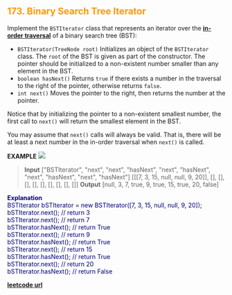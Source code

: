 <h2 style="color:#F90;">173. Binary Search Tree Iterator</h2>

Implement the `BSTIterator` class that represents an iterator over the **[in-order traversal](https://en.wikipedia.org/wiki/Tree_traversal#In-order_(LNR))** of a binary search tree (BST):

-   `BSTIterator(TreeNode root)` Initializes an object of the `BSTIterator` class. The `root` of the BST is given as part of the constructor. The pointer should be initialized to a non-existent number smaller than any element in the BST.
-   `boolean hasNext()` Returns `true` if there exists a number in the traversal to the right of the pointer, otherwise returns `false`.
-   `int next()` Moves the pointer to the right, then returns the number at the pointer.

Notice that by initializing the pointer to a non-existent smallest number, the first call to `next()` will return the smallest element in the BST.

You may assume that `next()` calls will always be valid. That is, there will be at least a next number in the in-order traversal when `next()` is called.

**EXAMPLE**
![](https://assets.leetcode.com/uploads/2018/12/25/bst-tree.png)
>**Input**
["BSTIterator", "next", "next", "hasNext", "next", "hasNext", "next", "hasNext", "next", "hasNext"]
\[\[[7, 3, 15, null, null, 9, 20]], [], [], [], [], [], [], [], [], []]
**Output**
[null, 3, 7, true, 9, true, 15, true, 20, false]

<p style="color:#007;">
<b>Explanation</b><br>
BSTIterator bSTIterator = new BSTIterator([7, 3, 15, null, null, 9, 20]);<br>
bSTIterator.next();    // return 3<br>
bSTIterator.next();    // return 7<br>
bSTIterator.hasNext(); // return True<br>
bSTIterator.next();    // return 9<br>
bSTIterator.hasNext(); // return True<br>
bSTIterator.next();    // return 15<br>
bSTIterator.hasNext(); // return True<br>
bSTIterator.next();    // return 20<br>
bSTIterator.hasNext(); // return False<br>
</p>

**[leetcode url](https://leetcode.com/problems/binary-search-tree-iterator/description)**